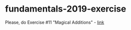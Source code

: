 # fundamentals-2019-exercise

Please, do Exercise #11 "Magical Additions" - [link](https://docs.google.com/presentation/d/11TxORQkYvWJ4gjqdOB3w6WpmZeNoB1yEFIt4h7H3Wgg/edit?usp=sharing)
